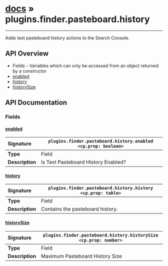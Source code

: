 # [docs](index.md) » plugins.finder.pasteboard.history
---

Adds text pasteboard history actions to the Search Console.

## API Overview
* Fields - Variables which can only be accessed from an object returned by a constructor
 * [enabled](#enabled)
 * [history](#history)
 * [historySize](#historysize)

## API Documentation

### Fields

#### [enabled](#enabled)
| <span style="float: left;">**Signature**</span> | <span style="float: left;">`plugins.finder.pasteboard.history.enabled <cp.prop: boolean>` </span>                                                          |
| -----------------------------------------------------|---------------------------------------------------------------------------------------------------------|
| **Type**                                             | Field |
| **Description**                                      | Is Text Pasteboard History Enabled? |

#### [history](#history)
| <span style="float: left;">**Signature**</span> | <span style="float: left;">`plugins.finder.pasteboard.history.history <cp.prop: table>` </span>                                                          |
| -----------------------------------------------------|---------------------------------------------------------------------------------------------------------|
| **Type**                                             | Field |
| **Description**                                      | Contains the pasteboard history. |

#### [historySize](#historysize)
| <span style="float: left;">**Signature**</span> | <span style="float: left;">`plugins.finder.pasteboard.history.historySize <cp.prop: number>` </span>                                                          |
| -----------------------------------------------------|---------------------------------------------------------------------------------------------------------|
| **Type**                                             | Field |
| **Description**                                      | Maximum Pasteboard History Size |

